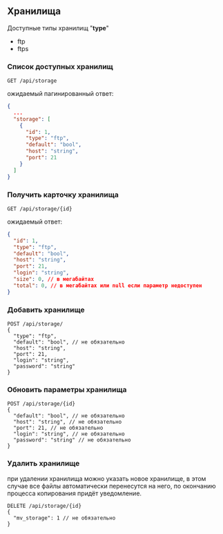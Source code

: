 ## Хранилища

Доступные типы хранилищ "**type**"
* ftp
* ftps

### Список доступных хранилищ
```http request
GET /api/storage
```

ожидаемый пагинированный ответ:
```json
{
  ...
  "storage": [
    {
      "id": 1,
      "type": "ftp",
      "default": "bool",
      "host": "string",
      "port": 21
    }
  ]
}
```

### Получить карточку хранилища
```http request
GET /api/storage/{id}
```

ожидаемый ответ:
```json
{
  "id": 1,
  "type": "ftp",
  "default": "bool",
  "host": "string",
  "port": 21,
  "login": "string",
  "size": 0, // в мегабайтах
  "total": 0, // в мегабайтах или null если параметр недоступен
}
```

### Добавить хранилище
```http request
POST /api/storage/
{
  "type": "ftp",
  "default": "bool", // не обязательно
  "host": "string",
  "port": 21,
  "login": "string",
  "password": "string"
}
```

### Обновить параметры хранилища
```http request
POST /api/storage/{id}
{
  "default": "bool", // не обязательно
  "host": "string", // не обязательно
  "port": 21, // не обязательно
  "login": "string", // не обязательно
  "password": "string" // не обязательно
}
```

### Удалить хранилище
при удалении хранилища можно указать новое хранилище, в этом случае все файлы автоматически перенесутся на него,
по окончанию процесса копирования придёт уведомление.
```http request
DELETE /api/storage/{id}
{
  "mv_storage": 1 // не обязательно
}
```
